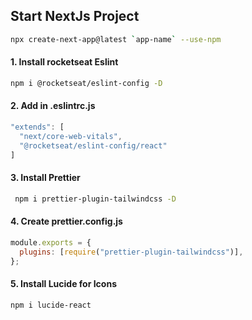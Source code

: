 ## Start NextJs Project

```bash
npx create-next-app@latest `app-name` --use-npm
```

#### 1. Install rocketseat Eslint

```bash
npm i @rocketseat/eslint-config -D
```

#### 2. Add in .eslintrc.js

```js
"extends": [
  "next/core-web-vitals",
  "@rocketseat/eslint-config/react"
]
```

#### 3. Install Prettier

```bash
 npm i prettier-plugin-tailwindcss -D
```

#### 4. Create prettier.config.js

```js
module.exports = {
  plugins: [require("prettier-plugin-tailwindcss")],
};
```

#### 5. Install Lucide for Icons

```bash
npm i lucide-react
```
